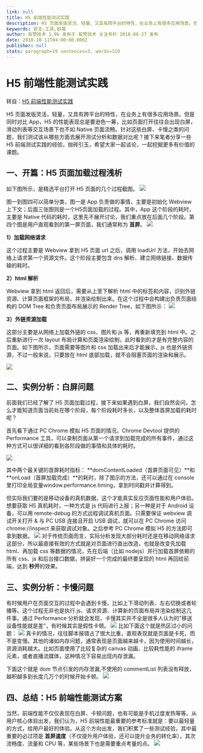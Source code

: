 ```yaml
---
link: null
title: H5 前端性能测试实践
description: H5 页面发版灵活，轻量，又具有跨平台的特性，在业务上有很多应用场景。但是同时对比 App，H5 的性能表现总是要逊色一筹，比如页面打开往往会出现白屏，滑动列表等交互场景下也不如 Native 页面流畅。针对这些白...
keywords: 安全,工具,前端
author: 有赞技术 1.9k 发布于 有赞技术 关注专栏 2018-08-27 发布
date: 2018-10-11T04:00:00.000Z
publisher: null
stats: paragraph=19 sentences=3, words=119
---
```

# H5 前端性能测试实践
转自：[H5 前端性能测试实践](https://segmentfault.com/a/1190000016163966)

H5 页面发版灵活，轻量，又具有跨平台的特性，在业务上有很多应用场景。但是同时对比 App，H5 的性能表现总是要逊色一筹，比如页面打开往往会出现白屏，滑动列表等交互场景下也不如 Native 页面流畅。针对这些白屏、卡慢之类的问题，我们测试该从哪些方面去展开测试分析和数据对比呢？接下来笔者分享一些 H5 前端测试实践的经验，抛砖引玉，希望大家一起谈论，一起挖掘更多有价值的课题。

## 一、开篇：H5 页面加载过程浅析

如下图所示，是精选平台打开 H5 页面的几个过程截图。
![](https://image-static.segmentfault.com/191/748/1917488920-5b83a062b01ef_articlex)

图一到图四可以简单分类，图一是 App 负责做的事情，主要是初始化 Webview 上下文；后面三张图则是一个H5页面加载的过程。其中，App 这个阶段的耗时，主要是 Native 代码的耗时，这里先不展开讨论，我们重点放在后面几个阶段。第四个图是用户直观看到的第一屏页面，我们通常称为 **首屏**。
![](https://image-static.segmentfault.com/417/566/4175669298-5b83a0abed3a3_articlex)

**1）加载网络请求**

这个过程主要是 Webview 拿到 H5 页面 url 之后，调用 loadUrl 方法，开始去网络上请求第一个资源文件。这个阶段主要包含 dns 解析、建立网络链接、数据传输的耗时。

**2）html 解析**

Webview 拿到 html 返回后，需要从上至下解析 html 中的标签和内容，识别外链资源、计算页面框架的布局，并渲染绘制出来。在这个过程中会构建出负责页面结构的 DOM Tree 和负责页面布局展示的 Render Tree，如下图所示：
![](https://image-static.segmentfault.com/199/474/1994749202-5b83a0be442a4_articlex)

**3）外链资源加载**

这部分主要是从网络上加载外链的 css、图片和 js 等，再重新填充到 html 中。之后重新进行一次 layout 布局计算和页面渲染绘制，此时看到的才是有完整内容的页面。如下图所示，页面需要等图片和 css 加载出来后才能展示，js 也是外链资源，不过一般来说，只要放在 html 底部加载，就不会阻塞页面的渲染和展示。

![](https://image-static.segmentfault.com/104/359/1043591123-5b83a0cf04133_articlex)

## 二、实例分析：白屏问题
前面我们已经了解了 H5 页面加载过程，接下来如果遇到白屏，我们自然会问，怎么才能知道页面当前处在哪个阶段，每个阶段耗时多长，以及整体首屏加载的耗时呢？

首先看下通过 PC Chrome 模拟 H5 页面的情况。Chrome Devtool 提供的 Performance 工具，可以录制页面从第一个请求到加载完成的所有事件，通过这种方式可以很详细的看到各阶段做的事情和具体的耗时。

![](https://image-static.segmentfault.com/275/653/2756530078-5b83a0e28fdbd_articlex)

其中两个最关键的首屏耗时指标： **domContentLoaded（首屏页面可见）**和 **onLoad（首屏加载完成）**的耗时，除了图示的方法，还可以通过在 console 里打印全局变量window.performance.timing，拿到时间戳并计算得到。

但实际我们要的是移动设备的真机数据，这个才能真实反应页面性能和用户体验。想要获取 H5 真机耗时，一种方式是 js 代码进行上报；另一种是对于 Android 设备，可以用 remote-debug 的方式远程调试真机页面。只需要保证 webview 调试开关打开 & 与 PC USB 连接且开启 USB 调试，就可以在 PC Chrome 访问 chrome://inspect 来获取调试对象。之后参考 PC Chrome 模拟 H5 的方法即可拿到数据。
![](https://image-static.segmentfault.com/287/042/2870425891-5b83a0f3e299e_articlex)
对于传统页面而言，实际分析发现大部分耗时还是在移动网络请求这部分，所以最直接有效的方式就是对页面进行直出改造，也就是改变先加载 html、再加载 css 等数据的情况，先在后端（比如 nodejs）并行加载首屏依赖的所有 css、js 和后台接口数据，拼装好一个完成的最终要呈现的 html 再回给前端，达到 **秒开**的效果。

## 三、实例分析：卡慢问题

有时候用户在页面交互的过程中会遇到卡慢，比如上下滑动列表、左右切换或者轮播等。这个过程无非也是执行 js、请求资源、计算新的页面布局并渲染绘制这几件事。通过 Performance 分析就会发现，卡慢其实并不全是很多人认为的"移送设备性能就是差"，有时候其实是假性卡顿。
![](https://image-static.segmentfault.com/312/930/3129302903-5b83a107338a4_articlex)
比如下面这个就是热区过小的问题：
![](https://image-static.segmentfault.com/316/006/3160068258-5b83a11bb65bc_articlex)
真卡的情况，往往脚本报错占了很大比重，直观表现就是页面是卡死，而不是变慢。其他的诸如内存问题，通常表现是页面越来越卡，因为使用时间越长，资源消耗越大。比如页面使用了比较复杂的 canvas 动画、比较耗性能的 iframe 元素，或者直播流媒体，这种情况下容易出现内存泄漏。

下面这个就是 dom 节点引发的内存泄漏,不使用的 commentList 列表没有释放，越积越多到长度几万个的时候开始卡顿。
![](https://image-static.segmentfault.com/343/700/3437009348-5b83a12db626a_articlex)

## 四、总结：H5 前端性能测试方案

当然，前端性能不仅仅表现在白屏、卡顿问题，也有可能是手机过度发热等等。从用户核心体验出发，我们认为，H5 前端性能最重要的参考标准就是：要以最轻量的方式，给用户最好的体验。从这个方向出发，我们积累了一些测试经验，其中最重要的必过项是 **首屏速度**（不仅提升用户体验，还可以提升业务的转化率），其次流畅度、流量和 CPU 等，某些场景下也是需要重点考量的点。
![](https://image-static.segmentfault.com/368/763/3687638990-5b83a14411396_articlex)
